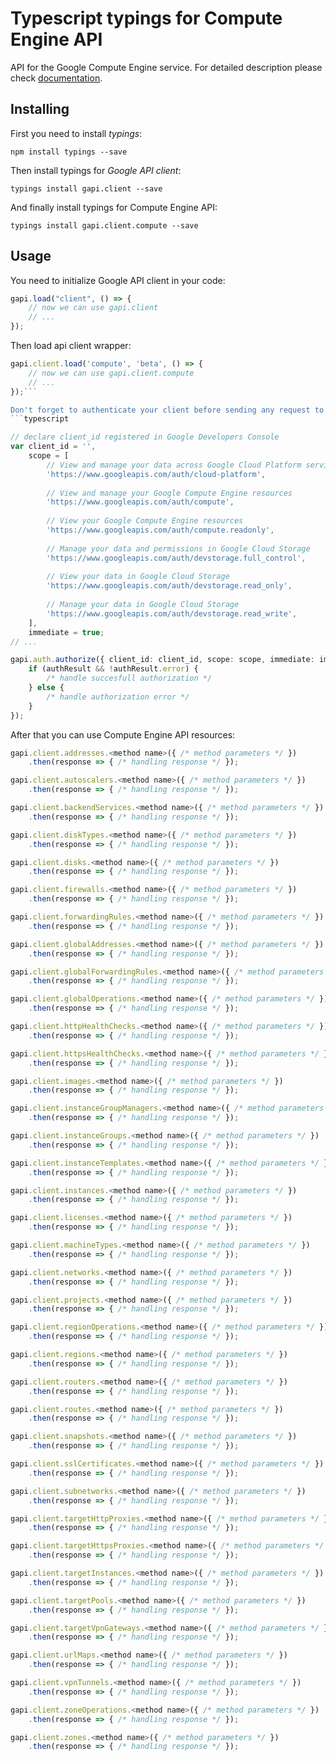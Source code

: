 # Typescript typings for Compute Engine API
API for the Google Compute Engine service.
For detailed description please check [documentation](https://developers.google.com/compute/docs/reference/latest/).

## Installing

First you need to install *typings*:
```
npm install typings --save 
```

Then install typings for *Google API client*:
```
typings install gapi.client --save 
```

And finally install typings for Compute Engine API:
```
typings install gapi.client.compute --save 
```

## Usage

You need to initialize Google API client in your code:
```typescript
gapi.load("client", () => { 
    // now we can use gapi.client
    // ... 
});
```

Then load api client wrapper:
```typescript
gapi.client.load('compute', 'beta', () => {
    // now we can use gapi.client.compute
    // ... 
});```

Don't forget to authenticate your client before sending any request to resources:
```typescript

// declare client_id registered in Google Developers Console
var client_id = '',
    scope = [     
        // View and manage your data across Google Cloud Platform services
        'https://www.googleapis.com/auth/cloud-platform',
    
        // View and manage your Google Compute Engine resources
        'https://www.googleapis.com/auth/compute',
    
        // View your Google Compute Engine resources
        'https://www.googleapis.com/auth/compute.readonly',
    
        // Manage your data and permissions in Google Cloud Storage
        'https://www.googleapis.com/auth/devstorage.full_control',
    
        // View your data in Google Cloud Storage
        'https://www.googleapis.com/auth/devstorage.read_only',
    
        // Manage your data in Google Cloud Storage
        'https://www.googleapis.com/auth/devstorage.read_write',
    ],
    immediate = true;
// ...

gapi.auth.authorize({ client_id: client_id, scope: scope, immediate: immediate }, authResult => {
    if (authResult && !authResult.error) {
        /* handle succesfull authorization */
    } else {
        /* handle authorization error */
    }
});            
```

After that you can use Compute Engine API resources:

```typescript
gapi.client.addresses.<method name>({ /* method parameters */ })
    .then(response => { /* handling response */ });

gapi.client.autoscalers.<method name>({ /* method parameters */ })
    .then(response => { /* handling response */ });

gapi.client.backendServices.<method name>({ /* method parameters */ })
    .then(response => { /* handling response */ });

gapi.client.diskTypes.<method name>({ /* method parameters */ })
    .then(response => { /* handling response */ });

gapi.client.disks.<method name>({ /* method parameters */ })
    .then(response => { /* handling response */ });

gapi.client.firewalls.<method name>({ /* method parameters */ })
    .then(response => { /* handling response */ });

gapi.client.forwardingRules.<method name>({ /* method parameters */ })
    .then(response => { /* handling response */ });

gapi.client.globalAddresses.<method name>({ /* method parameters */ })
    .then(response => { /* handling response */ });

gapi.client.globalForwardingRules.<method name>({ /* method parameters */ })
    .then(response => { /* handling response */ });

gapi.client.globalOperations.<method name>({ /* method parameters */ })
    .then(response => { /* handling response */ });

gapi.client.httpHealthChecks.<method name>({ /* method parameters */ })
    .then(response => { /* handling response */ });

gapi.client.httpsHealthChecks.<method name>({ /* method parameters */ })
    .then(response => { /* handling response */ });

gapi.client.images.<method name>({ /* method parameters */ })
    .then(response => { /* handling response */ });

gapi.client.instanceGroupManagers.<method name>({ /* method parameters */ })
    .then(response => { /* handling response */ });

gapi.client.instanceGroups.<method name>({ /* method parameters */ })
    .then(response => { /* handling response */ });

gapi.client.instanceTemplates.<method name>({ /* method parameters */ })
    .then(response => { /* handling response */ });

gapi.client.instances.<method name>({ /* method parameters */ })
    .then(response => { /* handling response */ });

gapi.client.licenses.<method name>({ /* method parameters */ })
    .then(response => { /* handling response */ });

gapi.client.machineTypes.<method name>({ /* method parameters */ })
    .then(response => { /* handling response */ });

gapi.client.networks.<method name>({ /* method parameters */ })
    .then(response => { /* handling response */ });

gapi.client.projects.<method name>({ /* method parameters */ })
    .then(response => { /* handling response */ });

gapi.client.regionOperations.<method name>({ /* method parameters */ })
    .then(response => { /* handling response */ });

gapi.client.regions.<method name>({ /* method parameters */ })
    .then(response => { /* handling response */ });

gapi.client.routers.<method name>({ /* method parameters */ })
    .then(response => { /* handling response */ });

gapi.client.routes.<method name>({ /* method parameters */ })
    .then(response => { /* handling response */ });

gapi.client.snapshots.<method name>({ /* method parameters */ })
    .then(response => { /* handling response */ });

gapi.client.sslCertificates.<method name>({ /* method parameters */ })
    .then(response => { /* handling response */ });

gapi.client.subnetworks.<method name>({ /* method parameters */ })
    .then(response => { /* handling response */ });

gapi.client.targetHttpProxies.<method name>({ /* method parameters */ })
    .then(response => { /* handling response */ });

gapi.client.targetHttpsProxies.<method name>({ /* method parameters */ })
    .then(response => { /* handling response */ });

gapi.client.targetInstances.<method name>({ /* method parameters */ })
    .then(response => { /* handling response */ });

gapi.client.targetPools.<method name>({ /* method parameters */ })
    .then(response => { /* handling response */ });

gapi.client.targetVpnGateways.<method name>({ /* method parameters */ })
    .then(response => { /* handling response */ });

gapi.client.urlMaps.<method name>({ /* method parameters */ })
    .then(response => { /* handling response */ });

gapi.client.vpnTunnels.<method name>({ /* method parameters */ })
    .then(response => { /* handling response */ });

gapi.client.zoneOperations.<method name>({ /* method parameters */ })
    .then(response => { /* handling response */ });

gapi.client.zones.<method name>({ /* method parameters */ })
    .then(response => { /* handling response */ });
```